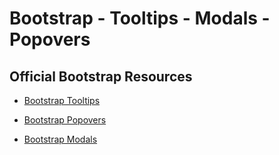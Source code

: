 # Bootstrap - Tooltips - Modals - Popovers 

## Official Bootstrap Resources

* [Bootstrap Tooltips](http://getbootstrap.com/docs/4.0/components/tooltips/)

* [Bootstrap Popovers](http://getbootstrap.com/docs/4.0/components/popovers/)

* [Bootstrap Modals](http://getbootstrap.com/docs/4.0/components/modal/)